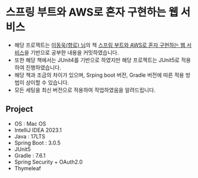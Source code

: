 # 스프링 부트와 AWS로 혼자 구현하는 웹 서비스
- 해당 프로젝트는 [이동욱(향로) 님]의 책 [스프링 부트와 AWS로 혼자 구현하는 웹 서비스]을 기반으로 공부한 내용을 커밋하였습니다.
- 또한 해당 책에서는 JUnit4를 기반으로 하였지만 해당 프로젝트는 JUnit5로 적용하여 진행하였습니다.
- 해당 책과 조금의 차이가 있으며, Srping boot 버전, Gradle 버전에 따른 적용 방법이 상이할 수 있습니다.
- 모든 세팅을 최신 버전으로 적용하여 작업하였음을 알려드립니다.

## Project
- OS : Mac OS
- IntelliJ IDEA 2023.1
- Java : 17LTS
- Spring Boot : 3.0.5
- JUnit5
- Gradle : 7.6.1
- Spring Security + OAuth2.0
- Thymeleaf

<!-- Links -->
[이동욱(향로) 님]: https://jojoldu.tistory.com/
[스프링 부트와 AWS로 혼자 구현하는 웹 서비스]: https://jojoldu.tistory.com/463